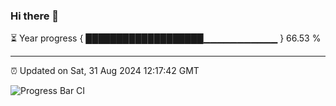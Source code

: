 ### Hi there 👋

⏳ Year progress { ███████████████████▁▁▁▁▁▁▁▁▁▁▁ } 66.53 %

---

⏰ Updated on Sat, 31 Aug 2024 12:17:42 GMT

![Progress Bar CI](https://github.com/code-lakshay/GitHub-Actions-Demo/workflows/Progress%20Bar%20CI/badge.svg)
